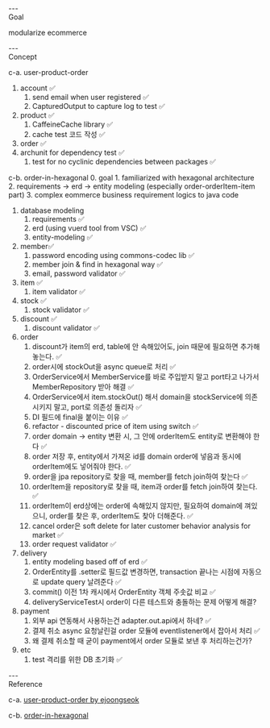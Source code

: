 ---\
Goal


modularize ecommerce




---\
Concept


c-a. user-product-order
1. account :white_check_mark:
	1. send email when user registered :white_check_mark:
	2. CapturedOutput to capture log to test :white_check_mark:
2. product :white_check_mark:
	1. CaffeineCache library :white_check_mark:
	2. cache test 코드 작성 :white_check_mark:
3. order :white_check_mark:
4. archunit for dependency test :white_check_mark:
	1. test for no cyclinic dependencies between packages :white_check_mark:


c-b. order-in-hexagonal
0. goal
	1. familiarized with hexagonal architecture
	2. requirements -> erd -> entity modeling (especially order-orderItem-item part)
	3. complex eommerce business requirement logics to java code
1. database modeling
	1. requirements :white_check_mark:
	2. erd (using vuerd tool from VSC) :white_check_mark:
	3. entity-modeling :white_check_mark:
2. member:white_check_mark:
	1. password encoding using commons-codec lib :white_check_mark:
	2. member join & find in hexagonal way :white_check_mark:
	3. email, password validator :white_check_mark:
3. item :white_check_mark:
	1. item validator :white_check_mark:
4. stock :white_check_mark:
	1. stock validator :white_check_mark:
5. discount :white_check_mark:
	1. discount validator :white_check_mark:
6. order
	1. discount가 item의 erd, table에 안 속해있어도, join 때문에 필요하면 추가해놓는다. :white_check_mark:
	2. order시에 stockOut을 async queue로 처리 :white_check_mark:
	3. OrderService에서 MemberService를 바로 주입받지 말고 port타고 나가서 MemberRepository 받아 해결 :white_check_mark:
	4. OrderService에서 item.stockOut() 해서 domain을 stockService에 의존시키지 말고, port로 의존성 돌리자 :white_check_mark:
	5. DI 필드에 final을 붙이는 이유 :white_check_mark:
	6. refactor - discounted price of item using switch :white_check_mark:
	7. order domain -> entity 변환 시, 그 안에 orderItem도 entity로 변환해야 한다 :white_check_mark:
	8. order 저장 후, entity에서 가져온 id를 domain order에 넣음과 동시에 orderItem에도 넣어줘야 한다. :white_check_mark:
	9. order을 jpa repository로 찾을 때, member를 fetch join하여 찾는다 :white_check_mark:
	10. orderItem을 repository로 찾을 때, item과 order를 fetch join하여 찾는다. :white_check_mark:
	11. orderItem이 erd상에는 order에 속해있지 않지만, 필요하여 domain에 껴있으니, order를 찾은 후, orderItem도 찾아 더해준다. :white_check_mark:
	12. cancel order은 soft delete for later customer behavior analysis for market :white_check_mark:
	13. order request validator :white_check_mark:
7. delivery
	1. entity modeling based off of erd :white_check_mark:
	2. OrderEntity를 .setter로 필드값 변경하면, transaction 끝나는 시점에 자동으로 update query 날려준다 :white_check_mark:
	3. commit() 이전 1차 캐시에서 OrderEntity 객체 주솟값 비교 :white_check_mark:
	4. deliveryServiceTest시 order이 다른 테스트와 충돌하는 문제 어떻게 해결?
8. payment
	1. 외부 api 연동해서 사용하는건 adapter.out.api에서 하네? :white_check_mark:
	2. 결제 취소 async 요청날린걸 order 모듈에 eventlistener에서 잡아서 처리 :white_check_mark:
	3. 왜 결제 취소할 때 굳이 payment에서 order 모듈로 보낸 후 처리하는건가?
9. etc
	1. test 격리를 위한 DB 초기화 :white_check_mark:




---\
Reference


c-a. [user-product-order by ejoongseok](https://github.com/ejoongseok/app-kata)

c-b. [order-in-hexagonal](https://github.com/ejoongseok/order-in-hexagonal)
